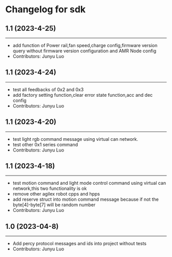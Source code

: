 # Changelog for sdk

## 1.1 (2023-4-25)
------------------
- add function of Power rail,fan speed,charge config,firmware version query without firmware version configuration and AMR Node config
- Contributors: Junyu Luo

## 1.1 (2023-4-24)
------------------
- test all feedbacks of 0x2 and 0x3
- add factory setting function,clear error state function,acc and dec config
- Contributors: Junyu Luo

## 1.1 (2023-4-20)
------------------
- test light rgb command message using virtual can network.
- test other 0x1 series command
- Contributors: Junyu Luo

## 1.1 (2023-4-18)
------------------
- test motion command and light mode control command using virtual can network,this two functionality is ok
- remove other agilex robot cpps and hpps
- add reserve struct into motion command message because if not the byte[4]-byte[7] will be random number
- Contributors: Junyu Luo

## 1.0 (2023-04-8)
-------------------
* Add percy protocol messages and ids into project without tests
* Contributors: Junyu Luo